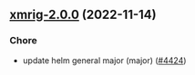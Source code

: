 

## [xmrig-2.0.0](https://github.com/truecharts/charts/compare/xmrig-1.0.4...xmrig-2.0.0) (2022-11-14)

### Chore

- update helm general major (major) ([#4424](https://github.com/truecharts/charts/issues/4424))
  
  
